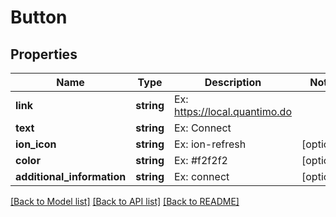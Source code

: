 # Button

## Properties
Name | Type | Description | Notes
------------ | ------------- | ------------- | -------------
**link** | **string** | Ex: https://local.quantimo.do | 
**text** | **string** | Ex: Connect | 
**ion_icon** | **string** | Ex: ion-refresh | [optional] 
**color** | **string** | Ex: #f2f2f2 | [optional] 
**additional_information** | **string** | Ex: connect | [optional] 

[[Back to Model list]](../README.md#documentation-for-models) [[Back to API list]](../README.md#documentation-for-api-endpoints) [[Back to README]](../README.md)


